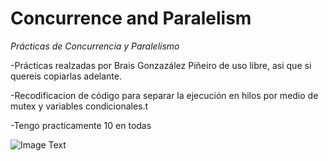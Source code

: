 #  Concurrence and Paralelism
   
 *Prácticas de Concurrencia y Paralelismo*
  
-Prácticas realzadas por Brais Gonzazález Piñeiro de uso libre, asi que si quereis copiarlas adelante.

-Recodificacion de código para separar la ejecución en hilos por medio de mutex y variables condicionales.t

-Tengo practicamente 10 en todas

![Image Text]( https://1000marcas.net/wp-content/uploads/2019/12/UDC-emblema-600x338.jpg)
